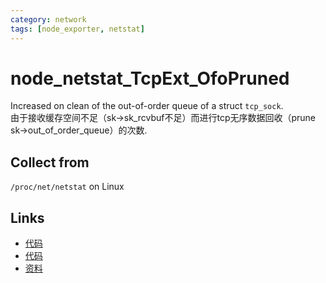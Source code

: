 ```yaml
---
category: network
tags: [node_exporter, netstat]
---
```

# node_netstat_TcpExt_OfoPruned

Increased on clean of the out-of-order queue of a struct `tcp_sock`.  
由于接收缓存空间不足（sk->sk_rcvbuf不足）而进行tcp无序数据回收（prune sk->out_of_order_queue）的次数.

## Collect from

`/proc/net/netstat` on Linux

## Links

- [代码](https://github.com/prometheus/node_exporter/blob/master/collector/netstat_linux.go#L97)
- [代码](https://github.com/torvalds/linux/blob/master/net/ipv4/tcp_input.c#L5257)
- [资料](https://github.com/moooofly/MarkSomethingDown/blob/master/Linux/TCP%20%E7%9B%B8%E5%85%B3%E7%BB%9F%E8%AE%A1%E4%BF%A1%E6%81%AF%E8%AF%A6%E8%A7%A3.md)

